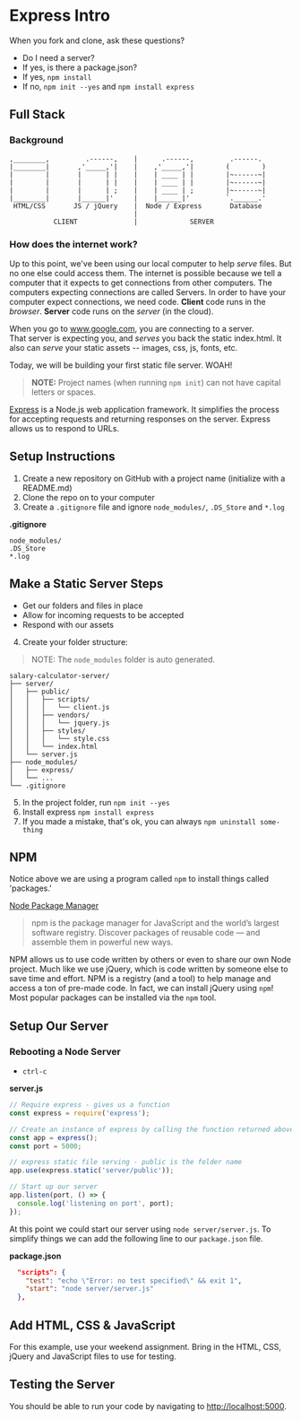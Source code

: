 # Express Intro

When you fork and clone, ask these questions?
  - Do I need a server?
  - If yes, is there a package.json?
  - If yes, `npm install`
  - If no, `npm init --yes` and `npm install express`

## Full Stack

### Background

```
,________,         .------,    |      .------,         .------.
|________|       ,'_____,'|    |    ,'_____,'|        (        )
|        |       |      | |    |    | ____ | |        |~------~|
|        |       |      | |    |    | ____ | |        |~------~|
|        |       |      | ;    |    | ____ | ;        |~------~|
|________|       |______|'     |    |______|'         `.______.'
 HTML/CSS       JS / jQuery    |  Node / Express       Database
                               |                   
           CLIENT              |             SERVER           
```

### How does the internet work?
Up to this point, we've been using our local computer to help *serve* files. But no one else could access them. 
The internet is possible because we tell a computer that it expects to get connections from other computers. 
The computers expecting connections are called Servers. 
In order to have your computer expect connections, we need code.
**Client** code runs in the _browser_. **Server** code runs on the _server_ (in the cloud).

When you go to www.google.com, you are connecting to a server.  
That server is expecting you, and *serves* you back the static index.html. 
It also can *serve* your static assets -- images, css, js, fonts, etc. 

Today, we will be building your first static file server. WOAH!


> **NOTE:** Project names (when running `npm init`) can not have capital letters or spaces.

[Express](https://expressjs.com/) is a Node.js web application framework. It simplifies the process for accepting requests and returning responses on the server. Express allows us to respond to URLs.

## Setup Instructions
1. Create a new repository on GitHub with a project name (initialize with a README.md)
2. Clone the repo on to your computer
3. Create a `.gitignore` file and ignore `node_modules/`, `.DS_Store` and `*.log`
  
  **.gitignore**

  ```
  node_modules/
  .DS_Store
  *.log
  ```
  
  ## Make a Static Server Steps
 - Get our folders and files in place
 - Allow for incoming requests to be accepted
 - Respond with our assets
  
4. Create your folder structure:

  > NOTE: The `node_modules` folder is auto generated.

  ```
  salary-calculator-server/
  ├── server/
  │   ├── public/
  │   │   ├── scripts/
  │   │   │   └── client.js
  │   │   ├── vendors/
  │   │   │   └── jquery.js
  │   │   ├── styles/
  │   │   │   └── style.css
  │   │   └── index.html
  │   └── server.js
  ├── node_modules/
  │   ├── express/
  │   └── ...
  └── .gitignore
  ```

5. In the project folder, run `npm init --yes`
6. Install express `npm install express`
7. If you made a mistake, that's ok, you can always `npm uninstall some-thing`

## NPM

Notice above we are using a program called `npm` to install things called 'packages.'

[Node Package Manager](https://www.npmjs.com/) 

>npm is the package manager for JavaScript and the world’s largest software registry. Discover packages of reusable code — and assemble them in powerful new ways.

NPM allows us to use code written by others or even to share our own Node project. Much like we use jQuery, which is code written by someone else to save time and effort. NPM is a registry (and a tool) to help manage and access a ton of pre-made code. In fact, we can install jQuery using `npm`! Most popular packages can be installed via the `npm` tool.

## Setup Our Server

### Rebooting a Node Server
- `ctrl-c`

**server.js**

```JavaScript
// Require express - gives us a function
const express = require('express');

// Create an instance of express by calling the function returned above - gives us an object
const app = express();
const port = 5000;

// express static file serving - public is the folder name
app.use(express.static('server/public'));

// Start up our server
app.listen(port, () => {
  console.log('listening on port', port);
});
```

At this point we could start our server using `node server/server.js`. To simplify things we can add the following line to our `package.json` file.

**package.json**

```json
  "scripts": {
    "test": "echo \"Error: no test specified\" && exit 1",
    "start": "node server/server.js"
  },
```

## Add HTML, CSS & JavaScript

For this example, use your weekend assignment. Bring in the HTML, CSS, jQuery and JavaScript files to use for testing.

## Testing the Server

You should be able to run your code by navigating to [http://localhost:5000](http://localhost:5000).

